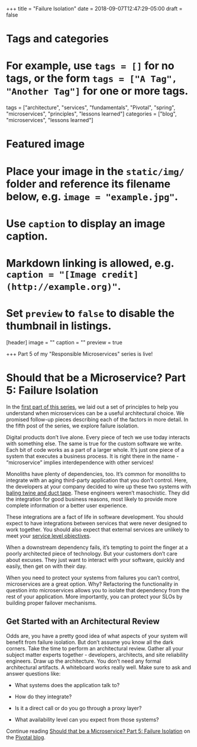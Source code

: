 +++
title = "Failure Isolation"
date = 2018-09-07T12:47:29-05:00
draft = false

# Tags and categories
# For example, use `tags = []` for no tags, or the form `tags = ["A Tag", "Another Tag"]` for one or more tags.
tags = ["architecture", "services", "fundamentals", "Pivotal", "spring", "microservices", "principles", "lessons learned"]
categories = ["blog", "microservices", "lessons learned"]

# Featured image
# Place your image in the `static/img/` folder and reference its filename below, e.g. `image = "example.jpg"`.
# Use `caption` to display an image caption.
#   Markdown linking is allowed, e.g. `caption = "[Image credit](http://example.org)"`.
# Set `preview` to `false` to disable the thumbnail in listings.
[header]
image = ""
caption = ""
preview = true

+++
Part 5 of my "Responsible Microservices" series is live!

# Should that be a Microservice? Part 5: Failure Isolation

In the [first part of this series](https://content.pivotal.io/blog/should-that-be-a-microservice-keep-these-six-factors-in-mind), we laid out a set of principles to help you understand when microservices can be a useful architectural choice. We promised follow-up pieces describing each of the factors in more detail. In the fifth post of the series, we explore failure isolation.

Digital products don’t live alone. Every piece of tech we use today interacts with something else. The same is true for the custom software we write. Each bit of code works as a part of a larger whole. It’s just one piece of a system that executes a business process. It is right there in the name - “microservice” implies interdependence with other services!

Monoliths have plenty of dependencies, too. It’s common for monoliths to integrate with an aging third-party application that you don’t control. Here, the developers at your company decided to wire up these two systems with [baling twine and duct tape](https://xkcd.com/1988/). These engineers weren’t masochistic. They did the integration for good business reasons, most likely to provide more complete information or a better user experience.

These integrations are a fact of life in software development. You should expect to have integrations between services that were never designed to work together. You should also expect that external services are unlikely to meet your [service level objectives](https://landing.google.com/sre/book/chapters/service-level-objectives.html).

When a downstream dependency fails, it’s tempting to point the finger at a poorly architected piece of technology. But your customers don’t care about excuses. They just want to interact with your software, quickly and easily, then get on with their day.

When you need to protect your systems from failures you can’t control, microservices are a great option. Why? Refactoring the functionality in question into microservices allows you to isolate that dependency from the rest of your application. More importantly, you can protect your SLOs by building proper failover mechanisms.

## Get Started with an Architectural Review

Odds are, you have a pretty good idea of what aspects of your system will benefit from failure isolation. But don’t assume you know all the dark corners. Take the time to perform an architectural review. Gather all your subject matter experts together - developers, architects, and site reliability engineers. Draw up the architecture. You don’t need any formal architectural artifacts. A whiteboard works really well. Make sure to ask and answer questions like:

* What systems does the application talk to?

* How do they integrate?

* Is it a direct call or do you go through a proxy layer?

* What availability level can you expect from those systems?

Continue reading [Should that be a Microservice? Part 5: Failure Isolation](https://content.pivotal.io/blog/should-that-be-a-microservice-part-5-failure-isolation) on the [Pivotal blog](https://content.pivotal.io/blog).
